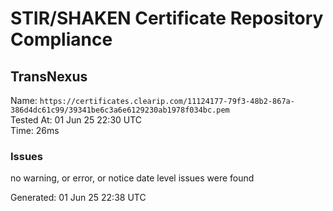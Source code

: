 # STIR/SHAKEN Certificate Repository Compliance

## TransNexus

Name: `https://certificates.clearip.com/11124177-79f3-48b2-867a-386d4dc61c99/39341be6c3a6e6129230ab1978f034bc.pem`\
Tested At: 01 Jun 25 22:30 UTC\
Time: 26ms

### Issues

no warning, or error, or notice date level issues were found

Generated: 01 Jun 25 22:38 UTC